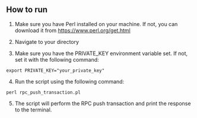 ## How to run 

1. Make sure you have Perl installed on your machine. If not, you can download it from https://www.perl.org/get.html

2. Navigate to your directory

3. Make sure you have the PRIVATE_KEY environment variable set. If not, set it with the following command:
```
export PRIVATE_KEY="your_private_key"
```

4. Run the script using the following command:

```
perl rpc_push_transaction.pl
```

5. The script will perform the RPC push transaction and print the response to the terminal.
